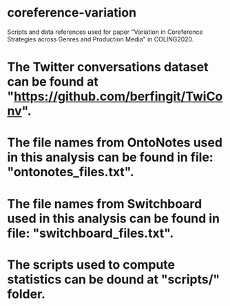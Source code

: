 # coreference-variation
Scripts and data references used for paper "Variation in Coreference Strategies across Genres and Production Media"  in COLING2020.
# The Twitter conversations dataset can be found at "https://github.com/berfingit/TwiConv".
# The file names from OntoNotes used in this analysis can be found in file: "ontonotes_files.txt".
# The file names from Switchboard used in this analysis can be found in file: "switchboard_files.txt".
# The scripts used to compute statistics can be dound at "scripts/" folder.
